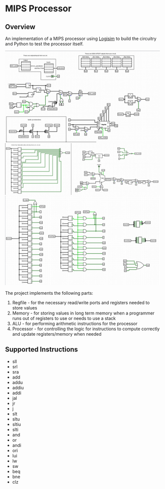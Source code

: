 # MIPS Processor
## Overview
An implementation of a MIPS processor using [Logisim](http://www.cburch.com/logisim/) to build the circuitry and Python to test the processor itself.

![Screenshot](imgs/cpu1.PNG)
![Screenshot](imgs/cpu2.PNG)
![Screenshot](imgs/cpu3.PNG)

The project implements the following parts:
1. Regfile - for the necessary read/write ports and registers needed to store values
2. Memory - for storing values in long term memory when a programmer runs out of registers to use or needs to use a stack
2. ALU - for performing arithmetic instructions for the processor
3. Processor - for controlling the logic for instructions to compute correctly and update registers/memory when needed

## Supported Instructions
- sll
- srl
- sra
- add
- addu
- addiu
- addi
- jal
- jr
- j
- slt
- sltu
- sltiu
- slti
- and
- or
- andi
- ori
- lui
- lw
- sw
- beq
- bne
- clz
